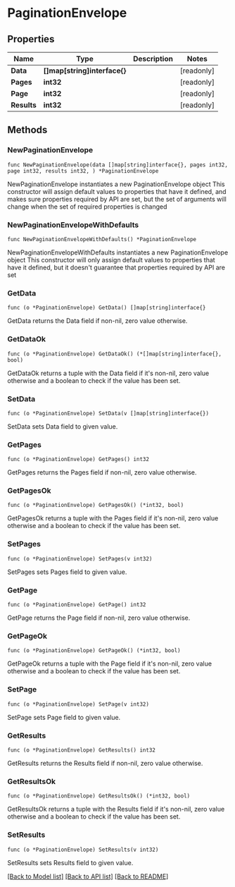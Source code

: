 # PaginationEnvelope

## Properties

Name | Type | Description | Notes
------------ | ------------- | ------------- | -------------
**Data** | **[]map[string]interface{}** |  | [readonly] 
**Pages** | **int32** |  | [readonly] 
**Page** | **int32** |  | [readonly] 
**Results** | **int32** |  | [readonly] 

## Methods

### NewPaginationEnvelope

`func NewPaginationEnvelope(data []map[string]interface{}, pages int32, page int32, results int32, ) *PaginationEnvelope`

NewPaginationEnvelope instantiates a new PaginationEnvelope object
This constructor will assign default values to properties that have it defined,
and makes sure properties required by API are set, but the set of arguments
will change when the set of required properties is changed

### NewPaginationEnvelopeWithDefaults

`func NewPaginationEnvelopeWithDefaults() *PaginationEnvelope`

NewPaginationEnvelopeWithDefaults instantiates a new PaginationEnvelope object
This constructor will only assign default values to properties that have it defined,
but it doesn't guarantee that properties required by API are set

### GetData

`func (o *PaginationEnvelope) GetData() []map[string]interface{}`

GetData returns the Data field if non-nil, zero value otherwise.

### GetDataOk

`func (o *PaginationEnvelope) GetDataOk() (*[]map[string]interface{}, bool)`

GetDataOk returns a tuple with the Data field if it's non-nil, zero value otherwise
and a boolean to check if the value has been set.

### SetData

`func (o *PaginationEnvelope) SetData(v []map[string]interface{})`

SetData sets Data field to given value.


### GetPages

`func (o *PaginationEnvelope) GetPages() int32`

GetPages returns the Pages field if non-nil, zero value otherwise.

### GetPagesOk

`func (o *PaginationEnvelope) GetPagesOk() (*int32, bool)`

GetPagesOk returns a tuple with the Pages field if it's non-nil, zero value otherwise
and a boolean to check if the value has been set.

### SetPages

`func (o *PaginationEnvelope) SetPages(v int32)`

SetPages sets Pages field to given value.


### GetPage

`func (o *PaginationEnvelope) GetPage() int32`

GetPage returns the Page field if non-nil, zero value otherwise.

### GetPageOk

`func (o *PaginationEnvelope) GetPageOk() (*int32, bool)`

GetPageOk returns a tuple with the Page field if it's non-nil, zero value otherwise
and a boolean to check if the value has been set.

### SetPage

`func (o *PaginationEnvelope) SetPage(v int32)`

SetPage sets Page field to given value.


### GetResults

`func (o *PaginationEnvelope) GetResults() int32`

GetResults returns the Results field if non-nil, zero value otherwise.

### GetResultsOk

`func (o *PaginationEnvelope) GetResultsOk() (*int32, bool)`

GetResultsOk returns a tuple with the Results field if it's non-nil, zero value otherwise
and a boolean to check if the value has been set.

### SetResults

`func (o *PaginationEnvelope) SetResults(v int32)`

SetResults sets Results field to given value.



[[Back to Model list]](../README.md#documentation-for-models) [[Back to API list]](../README.md#documentation-for-api-endpoints) [[Back to README]](../README.md)


